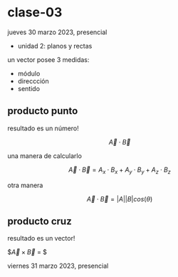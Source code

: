 # clase-03

jueves 30 marzo 2023, presencial

- unidad 2: planos y rectas

un vector posee 3 medidas:

- módulo
- direccción
- sentido

## producto punto

resultado es un número!

$$\vec{A} \cdot \vec{B}$$

una manera de calcularlo

$$\vec{A} \cdot \vec{B} = A_{x} \cdot B_{x} + A_{y} \cdot B_{y} + A_{z} \cdot B_{z}$$

otra manera

$$\vec{A} \cdot \vec{B} = \vert A \vert \vert B \vert cos(\theta)$$

## producto cruz

resultado es un vector!

$$\vec{A} \times \vec{B}$ = $

viernes 31 marzo 2023, presencial
